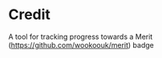 Credit
======

A tool for tracking progress towards a Merit (https://github.com/wookoouk/merit) badge
